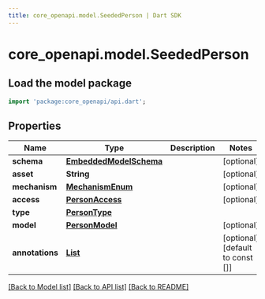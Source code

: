 ```yaml
---
title: core_openapi.model.SeededPerson | Dart SDK
---
```


# core_openapi.model.SeededPerson

## Load the model package
```dart
import 'package:core_openapi/api.dart';
```

## Properties
Name | Type | Description | Notes
------------ | ------------- | ------------- | -------------
**schema** | [**EmbeddedModelSchema**](EmbeddedModelSchema.md) |  | [optional] 
**asset** | **String** |  | [optional] 
**mechanism** | [**MechanismEnum**](MechanismEnum.md) |  | [optional] 
**access** | [**PersonAccess**](PersonAccess.md) |  | [optional] 
**type** | [**PersonType**](PersonType.md) |  | 
**model** | [**PersonModel**](PersonModel.md) |  | [optional] 
**annotations** | [**List<SeededAnnotation>**](SeededAnnotation.md) |  | [optional] [default to const []]

[[Back to Model list]](../README.md#documentation-for-models) [[Back to API list]](../README.md#documentation-for-api-endpoints) [[Back to README]](../README.md)



